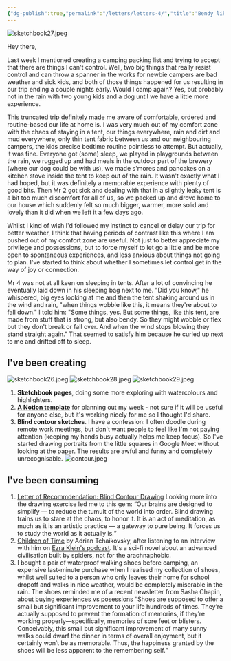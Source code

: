 ```yaml
---
{"dg-publish":true,"permalink":"/letters/letters-4/","title":"Bendy like a tent pole","tags":["letters"],"noteIcon":""}
---
```


![sketchbook27.jpeg](/img/user/assets/sketchbook27.jpeg)

Hey there,

Last week I mentioned creating a camping packing list and trying to accept that there are things I can't control. Well, two big things that really resist control and can throw a spanner in the works for newbie campers are bad weather and sick kids, and both of those things happened for us resulting in our trip ending a couple nights early. Would I camp again? Yes, but probably not in the rain with two young kids and a dog until we have a little more experience.

This truncated trip definitely made me aware of comfortable, ordered and routine-based our life at home is. I was very much out of my comfort zone with the chaos of staying in a tent, our things everywhere, rain and dirt and mud everywhere, only thin tent fabric between us and our neighbouring campers, the kids precise bedtime routine pointless to attempt. But actually, it was fine. Everyone got (some) sleep, we played in playgrounds between the rain, we rugged up and had meals in the outdoor part of the brewery (where our dog could be with us), we made s'mores and pancakes on a kitchen stove inside the tent to keep out of the rain. It wasn't exactly what I had hoped, but it was definitely a memorable experience with plenty of good bits. Then Mr 2 got sick and dealing with that in a slightly leaky tent is a bit too much discomfort for all of us, so we packed up and drove home to our house which suddenly felt so much bigger, warmer, more solid and lovely than it did when we left it a few days ago.

Whilst I kind of wish I'd followed my instinct to cancel or delay our trip for better weather, I think that having periods of contrast like this where I am pushed out of my comfort zone are useful. Not just to better appreciate my privilege and possessions, but to force myself to let go a little and be more open to spontaneous experiences, and less anxious about things not going to plan. I've started to think about whether I sometimes let control get in the way of joy or connection. 

Mr 4 was not at all keen on sleeping in tents. After a lot of convincing he eventually laid down in his sleeping bag next to me. "Did you know," he whispered, big eyes looking at me and then the tent shaking around us in the wind and rain, "when things wobble like this, it means they're about to fall down." I told him: "Some things, yes. But some things, like this tent, are made from stuff that is strong, but also bendy. So they might wobble or flex but they don't break or fall over. And when the wind stops blowing they stand straight again." That seemed to satisfy him because he curled up next to me and drifted off to sleep.

## I've been creating
![sketchbook26.jpeg](/img/user/assets/sketchbook26.jpeg)
![sketchbook28.jpeg](/img/user/assets/sketchbook28.jpeg)
![sketchbook29.jpeg](/img/user/assets/sketchbook29.jpeg)

1. **Sketchbook pages**, doing some more exploring with watercolours and highlighters.
2. **[A Notion template](https://teresawatts.notion.site/2023-Weekly-tasks-template-c72c03f322494fd6b8fad0c4f38960ca)** for planning out my week - not sure if it will be useful for anyone else, but it's working nicely for me so I thought I'd share.
3. **Blind contour sketches**. I have a confession: I often doodle during remote work meetings, but don't want people to feel like I'm not paying attention (keeping my hands busy actually helps me keep focus). So I've started drawing portraits from the little squares in Google Meet without looking at the paper. The results are awful and funny and completely unrecognisable. 
![contour.jpeg](/img/user/assets/contour.jpeg)

## I've been consuming
1. [Letter of Recommdendation: Blind Contour Drawing](https://www.nytimes.com/2015/05/17/magazine/letter-of-recommendation-blind-contour-drawing.html) Looking more into the drawing exercise led me to this gem: <q>Our brains are designed to simplify — to reduce the tumult of the world into order. Blind drawing trains us to stare at the chaos, to honor it. It is an act of meditation, as much as it is an artistic practice — a gateway to pure being. It forces us to study the world as it actually is.</q>
2. [Children of Time](https://www.google.com.au/books/edition/Children_of_Time/P3XCBgAAQBAJ?hl=en) by Adrian Tchaikovsky, after listening to an interview with him on [Ezra Klein's podcast](https://www.nytimes.com/2023/02/24/podcasts/ezra-klein-show-transcript-adrian-tchaikovsky.html). It's a sci-fi novel about an advanced civilisation built by spiders, not for the arachnaphobic.
3. I bought a pair of waterproof walking shoes before camping, an expensive last-minute purchase when I realised my collection of shoes, whilst well suited to a person who only leaves their home for school dropoff and walks in nice weather, would be completely miserable in the rain. The shoes reminded me of a recent newsletter from Sasha Chapin, about [buying experiences vs posessions](https://sashachapin.substack.com/p/buying-experiences-probably-doesnt) <q>Shoes are supposed to offer a small but significant improvement to your life hundreds of times. They’re actually supposed to prevent the formation of memories, if they’re working properly—specifically, memories of sore feet or blisters. Conceivably, this small but significant improvement of many sunny walks could dwarf the dinner in terms of overall enjoyment, but it certainly won’t be as memorable. Thus, the happiness granted by the shoes will be less apparent to the remembering self.</q>